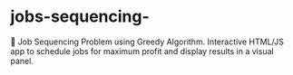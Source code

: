 # jobs-sequencing-
💼 Job Sequencing Problem using Greedy Algorithm. Interactive HTML/JS app to schedule jobs for maximum profit and display results in a visual panel.
